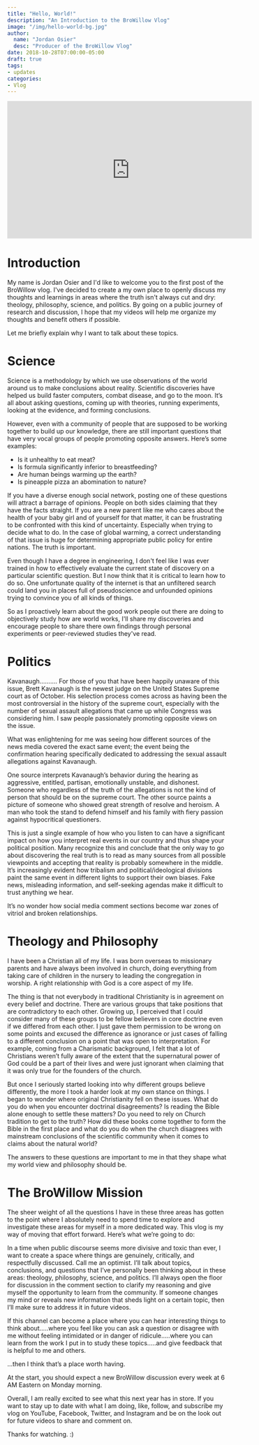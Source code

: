 ```yaml
---
title: "Hello, World!"
description: "An Introduction to the BroWillow Vlog"
image: "/img/hello-world-bg.jpg"
author:
  name: "Jordan Osier"
  desc: "Producer of the BroWillow Vlog"
date: 2018-10-28T07:00:00-05:00
draft: true
tags:
- updates
categories:
- Vlog
---
```


<div class="post-video">
<iframe align="center" width="560" height="315" src="https://www.youtube.com/embed/AWSd83aBhhI" frameborder="0" allow="accelerometer; autoplay; encrypted-media; gyroscope; picture-in-picture" allowfullscreen></iframe>
</div>


# Introduction

My name is Jordan Osier and I'd like to welcome you to the first post of the BroWillow vlog. I've decided to create a my own place to openly discuss my thoughts and learnings in areas where the truth isn't always cut and dry: theology, philosophy, science, and politics. By going on a public journey of research and discussion, I hope that my videos will help me organize my thoughts and benefit others if possible.

Let me briefly explain why I want to talk about these topics.

# Science

Science is a methodology by which we use observations of the world around us to make conclusions about reality. Scientific discoveries have helped us build faster computers, combat disease, and go to the moon. It’s all about asking questions, coming up with theories, running experiments, looking at the evidence, and forming conclusions.

However, even with a community of people that are supposed to be working together to build up our knowledge, there are still important questions that have very vocal groups of people promoting opposite answers. Here’s some examples:

  * Is it unhealthy to eat meat?
  * Is formula significantly inferior to breastfeeding?
  * Are human beings warming up the earth?
  * Is pineapple pizza an abomination to nature?

If you have a diverse enough social network, posting one of these questions will attract a barrage of opinions. People on both sides claiming that they have the facts straight. If you are a new parent like me who cares about the health of your baby girl and of yourself for that matter, it can be frustrating to be confronted with this kind of uncertainty. Especially when trying to decide what to do. In the case of global warming, a correct understanding of that issue is huge for determining appropriate public policy for entire nations. The truth is important.

Even though I have a degree in engineering, I don't feel like I was ever trained in how to effectively evaluate the current state of discovery on a particular scientific question. But I now think that it is critical to learn how to do so. One unfortunate quality of the internet is that an unfiltered search could land you in places full of pseudoscience and unfounded opinions trying to convince you of all kinds of things.

So as I proactively learn about the good work people out there are doing to objectively study how are world works, I'll share my discoveries and encourage people to share there own findings through personal experiments or peer-reviewed studies they've read.


# Politics

Kavanaugh………. For those of you that have been happily unaware of this issue, Brett Kavanaugh is the newest judge on the United States Supreme court as of October. His selection process comes across as having been the most controversial in the history of the supreme court, especially with the number of sexual assault allegations that came up while Congress was considering him. I saw people passionately promoting opposite views on the issue. 

What was enlightening for me was seeing how different sources of the news media covered the exact same event; the event being the confirmation hearing specifically dedicated to addressing the sexual assault allegations against Kavanaugh.

One source interprets Kavanaugh’s behavior during the hearing as aggressive, entitled, partisan, emotionally unstable, and dishonest. Someone who regardless of the truth of the allegations is not the kind of person that should be on the supreme court. The other source paints a picture of someone who showed great strength of resolve and heroism. A man who took the stand to defend himself and his family with fiery passion against hypocritical questioners.

This is just a single example of how who you listen to can have a significant impact on how you interpret real events in our country and thus shape your political position. Many recognize this and conclude that the only way to go about discovering the real truth is to read as many sources from all possible viewpoints and accepting that reality is probably somewhere in the middle. It’s increasingly evident how tribalism and political/ideological divisions paint the same event in different lights to support their own biases. Fake news, misleading information, and self-seeking agendas make it difficult to trust anything we hear.

It’s no wonder how social media comment sections become war zones of vitriol and broken relationships.

# Theology and Philosophy

I have been a Christian all of my life. I was born overseas to missionary parents and have always been involved in church, doing everything from taking care of children in the nursery to leading the congregation in worship. A right relationship with God is a core aspect of my life. 

The thing is that not everybody in traditional Christianity is in agreement on every belief and doctrine. There are various groups that take positions that are contradictory to each other. Growing up, I perceived that I could consider many of these groups to be fellow believers in core doctrine even if we differed from each other. I just gave them permission to be wrong on some points and excused the difference as ignorance or just cases of falling to a different conclusion on a point that was open to interpretation. For example, coming from a Charismatic background, I felt that a lot of Christians weren’t fully aware of the extent that the supernatural power of God could be a part of their lives and were just ignorant when claiming that it was only true for the founders of the church.

But once I seriously started looking into why different groups believe differently, the more I took a harder look at my own stance on things. I began to wonder where original Christianity fell on these issues. What do you do when you encounter doctrinal disagreements? Is reading the Bible alone enough to settle these matters? Do you need to rely on Church tradition to get to the truth? How did these books come together to form the Bible in the first place and what do you do when the church disagrees with mainstream conclusions of the scientific community when it comes to claims about the natural world?

The answers to these questions are important to me in that they shape what my world view and philosophy should be. 

# The BroWillow Mission

The sheer weight of all the questions I have in these three areas has gotten to the point where I absolutely need to spend time to explore and investigate these areas for myself in a more dedicated way. This vlog is my way of moving that effort forward. Here’s what we’re going to do:

In a time when public discourse seems more divisive and toxic than ever, I want to create a space where things are genuinely, critically, and respectfully discussed. Call me an optimist. I’ll talk about topics, conclusions, and questions that I’ve personally been thinking about in these areas: theology, philosophy, science, and politics.  I’ll always open the floor for discussion in the comment section to clarify my reasoning and give myself the opportunity to learn from the community. If someone changes my mind or reveals new information that sheds light on a certain topic, then I’ll make sure to address it in future videos.

If this channel can become a place where you can hear interesting things to think about…..where you feel like you can ask a question or disagree with me without feeling intimidated or in danger of ridicule…..where you can learn from the work I put in to study these topics…..and give feedback that is helpful to me and others.

...then I think that’s a place worth having.

At the start, you should expect a new BroWillow discussion every week at 6 AM Eastern on Monday morning. 

Overall, I am really excited to see what this next year has in store. If you want to stay up to date with what I am doing, like, follow, and subscribe my vlog on YouTube, Facebook, Twitter, and Instagram and be on the look out for future videos to share and comment on. 

Thanks for watching. :)

